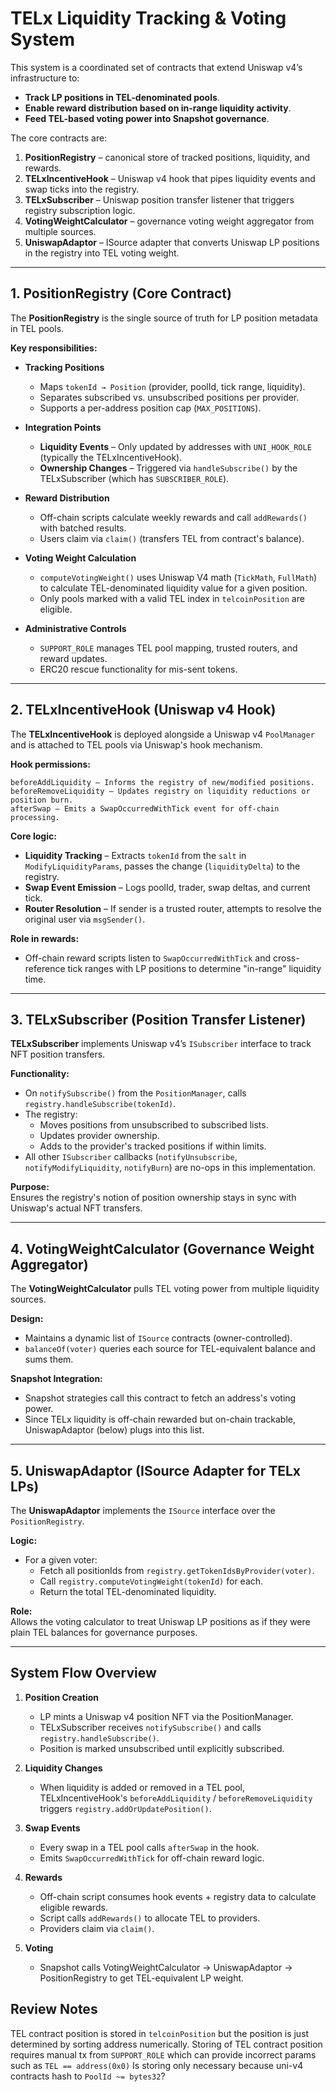 # TELx Liquidity Tracking & Voting System

This system is a coordinated set of contracts that extend Uniswap v4’s infrastructure to:

- **Track LP positions in TEL-denominated pools**.
- **Enable reward distribution based on in-range liquidity activity**.
- **Feed TEL-based voting power into Snapshot governance**.

The core contracts are:

1. **PositionRegistry** – canonical store of tracked positions, liquidity, and rewards.
2. **TELxIncentiveHook** – Uniswap v4 hook that pipes liquidity events and swap ticks into the registry.
3. **TELxSubscriber** – Uniswap position transfer listener that triggers registry subscription logic.
4. **VotingWeightCalculator** – governance voting weight aggregator from multiple sources.
5. **UniswapAdaptor** – ISource adapter that converts Uniswap LP positions in the registry into TEL voting weight.

---

## **1. PositionRegistry (Core Contract)**

The **PositionRegistry** is the single source of truth for LP position metadata in TEL pools.

**Key responsibilities:**

- **Tracking Positions**

  - Maps `tokenId → Position` (provider, poolId, tick range, liquidity).
  - Separates subscribed vs. unsubscribed positions per provider.
  - Supports a per-address position cap (`MAX_POSITIONS`).

- **Integration Points**

  - **Liquidity Events** – Only updated by addresses with `UNI_HOOK_ROLE` (typically the TELxIncentiveHook).
  - **Ownership Changes** – Triggered via `handleSubscribe()` by the TELxSubscriber (which has `SUBSCRIBER_ROLE`).

- **Reward Distribution**

  - Off-chain scripts calculate weekly rewards and call `addRewards()` with batched results.
  - Users claim via `claim()` (transfers TEL from contract's balance).

- **Voting Weight Calculation**

  - `computeVotingWeight()` uses Uniswap V4 math (`TickMath`, `FullMath`) to calculate TEL-denominated liquidity value for a given position.
  - Only pools marked with a valid TEL index in `telcoinPosition` are eligible.

- **Administrative Controls**
  - `SUPPORT_ROLE` manages TEL pool mapping, trusted routers, and reward updates.
  - ERC20 rescue functionality for mis-sent tokens.

---

## **2. TELxIncentiveHook (Uniswap v4 Hook)**

The **TELxIncentiveHook** is deployed alongside a Uniswap v4 `PoolManager` and is attached to TEL pools via Uniswap's hook mechanism.

**Hook permissions:**

```solidity
beforeAddLiquidity – Informs the registry of new/modified positions.
beforeRemoveLiquidity – Updates registry on liquidity reductions or position burn.
afterSwap – Emits a SwapOccurredWithTick event for off-chain processing.
```

**Core logic:**

- **Liquidity Tracking** – Extracts `tokenId` from the `salt` in `ModifyLiquidityParams`, passes the change (`liquidityDelta`) to the registry.
- **Swap Event Emission** – Logs poolId, trader, swap deltas, and current tick.
- **Router Resolution** – If sender is a trusted router, attempts to resolve the original user via `msgSender()`.

**Role in rewards:**

- Off-chain reward scripts listen to `SwapOccurredWithTick` and cross-reference tick ranges with LP positions to determine "in-range" liquidity time.

---

## **3. TELxSubscriber (Position Transfer Listener)**

**TELxSubscriber** implements Uniswap v4’s `ISubscriber` interface to track NFT position transfers.

**Functionality:**

- On `notifySubscribe()` from the `PositionManager`, calls `registry.handleSubscribe(tokenId)`.
- The registry:
  - Moves positions from unsubscribed to subscribed lists.
  - Updates provider ownership.
  - Adds to the provider's tracked positions if within limits.
- All other `ISubscriber` callbacks (`notifyUnsubscribe`, `notifyModifyLiquidity`, `notifyBurn`) are no-ops in this implementation.

**Purpose:**  
Ensures the registry's notion of position ownership stays in sync with Uniswap's actual NFT transfers.

---

## **4. VotingWeightCalculator (Governance Weight Aggregator)**

The **VotingWeightCalculator** pulls TEL voting power from multiple liquidity sources.

**Design:**

- Maintains a dynamic list of `ISource` contracts (owner-controlled).
- `balanceOf(voter)` queries each source for TEL-equivalent balance and sums them.

**Snapshot Integration:**

- Snapshot strategies call this contract to fetch an address's voting power.
- Since TELx liquidity is off-chain rewarded but on-chain trackable, UniswapAdaptor (below) plugs into this list.

---

## **5. UniswapAdaptor (ISource Adapter for TELx LPs)**

The **UniswapAdaptor** implements the `ISource` interface over the `PositionRegistry`.

**Logic:**

- For a given voter:
  - Fetch all positionIds from `registry.getTokenIdsByProvider(voter)`.
  - Call `registry.computeVotingWeight(tokenId)` for each.
  - Return the total TEL-denominated liquidity.

**Role:**  
Allows the voting calculator to treat Uniswap LP positions as if they were plain TEL balances for governance purposes.

---

## **System Flow Overview**

1. **Position Creation**

   - LP mints a Uniswap v4 position NFT via the PositionManager.
   - TELxSubscriber receives `notifySubscribe()` and calls `registry.handleSubscribe()`.
   - Position is marked unsubscribed until explicitly subscribed.

2. **Liquidity Changes**

   - When liquidity is added or removed in a TEL pool, TELxIncentiveHook's `beforeAddLiquidity` / `beforeRemoveLiquidity` triggers `registry.addOrUpdatePosition()`.

3. **Swap Events**

   - Every swap in a TEL pool calls `afterSwap` in the hook.
   - Emits `SwapOccurredWithTick` for off-chain reward logic.

4. **Rewards**

   - Off-chain script consumes hook events + registry data to calculate eligible rewards.
   - Script calls `addRewards()` to allocate TEL to providers.
   - Providers claim via `claim()`.

5. **Voting**
   - Snapshot calls VotingWeightCalculator → UniswapAdaptor → PositionRegistry to get TEL-equivalent LP weight.

## Review Notes

TEL contract position is stored in `telcoinPosition` but the position is just determined by sorting address numerically. Storing of TEL contract position requires manual tx from `SUPPORT_ROLE` which can provide incorrect params such as `TEL == address(0x0)` Is storing only necessary because uni-v4 contracts hash to `PoolId ~= bytes32`?
